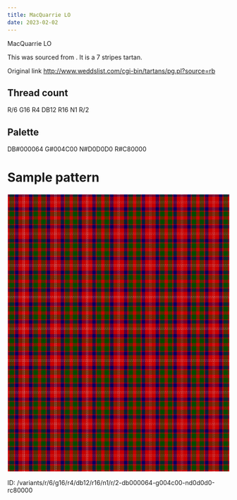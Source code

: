 ```yaml
---
title: MacQuarrie LO
date: 2023-02-02
---
```

MacQuarrie LO

This was sourced from <no value>.  It is a 7 stripes tartan.

Original link http://www.weddslist.com/cgi-bin/tartans/pg.pl?source=rb

## Thread count
R/6 G16 R4 DB12 R16 N1 R/2

## Palette
DB#000064 G#004C00 N#D0D0D0 R#C80000

# Sample pattern

![Tartan detail](tartan.png "R/6 G16 R4 DB12 R16 N1 R/2 tartan")

ID: /variants/r/6/g16/r4/db12/r16/n1/r/2-db000064-g004c00-nd0d0d0-rc80000
